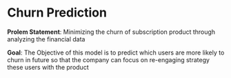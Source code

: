 <h1> Churn Prediction </h1>

<B>Prolem Statement</B>: Minimizing the churn of subscription product through analyzing the financial data 

<B>Goal</B>: The Objective of this model is to predict which users are more likely to churn in future so that the company can focus on re-engaging strategy these users with the product 
